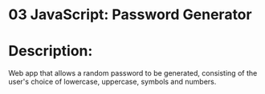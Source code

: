 # 03 JavaScript: Password Generator

# Description:
Web app that allows a random password to be generated, consisting of the user's choice of lowercase, uppercase, symbols and numbers.

